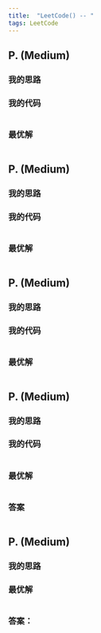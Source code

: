 ```yaml
---
title:  "LeetCode() -- "
tags: LeetCode
---
```


## P.  (Medium)



### 我的思路



### 我的代码

```java

```



### 最优解

```java

```

## P.  (Medium)



### 我的思路



### 我的代码

```java

```



### 最优解

```java

```




## P.  (Medium)



### 我的思路



### 我的代码

```java

```


### 最优解

```java

```




## P.  (Medium)


### 我的思路



### 我的代码

```java

```


### 最优解

```java

```



### 答案

```java

```

## P.  (Medium)



### 我的思路



### 最优解

```java

```


### 答案：




